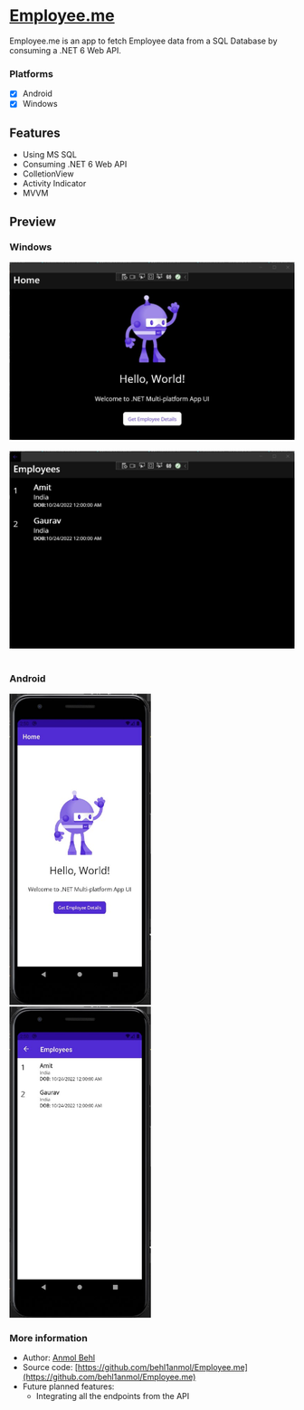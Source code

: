 # [Employee.me](https://github.com/behl1anmol/Employee.me)
Employee.me is an app to fetch Employee data from a SQL Database by consuming a .NET 6 Web API.

### Platforms

- [x] Android
- [x] Windows

## Features
* Using MS SQL 
* Consuming .NET 6 Web API
* ColletionView
* Activity Indicator
* MVVM

## Preview

### Windows
<img src="Screenshots/Windows/MainPage.jpg"> &nbsp;&nbsp;&nbsp; 
<img src="Screenshots/Windows/EmployeeView.jpg"> &nbsp;&nbsp;&nbsp;

### Android
<img  src="Screenshots/Android/MainPage.jpg" width="250" height="550"> &nbsp;&nbsp;&nbsp; 
<img src="Screenshots/Android/EmployeeView.jpg" width="250" height="550"> &nbsp;&nbsp;&nbsp; 


### More information
- Author: [Anmol Behl](https://github.com/behl1anmol)
- Source code: [https://github.com/behl1anmol/Employee.me](https://github.com/behl1anmol/Employee.me)
- Future planned features:
	* Integrating all the endpoints from the API